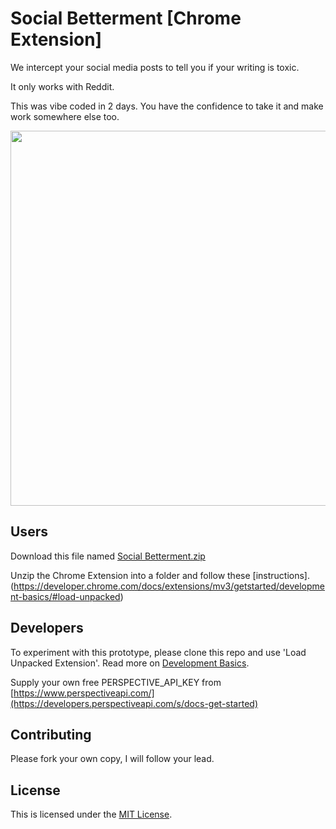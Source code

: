 # Social Betterment [Chrome Extension]
We intercept your social media posts to tell you if your writing is toxic. 

It only works with Reddit.

This was vibe coded in 2 days. You have the confidence to take it and make work somewhere else too.

<img src="https://github.com/portfoliospreadsheets/social-betterment/blob/main/Social%20Betterment.png" width="600">

## Users

Download this file named [Social Betterment.zip](https://github.com/portfoliospreadsheets/social-betterment/raw/refs/heads/main/Social%20Betterment.zip)

Unzip the Chrome Extension into a folder and follow these [instructions].(https://developer.chrome.com/docs/extensions/mv3/getstarted/development-basics/#load-unpacked)

## Developers

To experiment with this prototype, please clone this repo and use 'Load Unpacked Extension'.
Read more on [Development Basics](https://developer.chrome.com/docs/extensions/mv3/getstarted/development-basics/#load-unpacked).


Supply your own free PERSPECTIVE_API_KEY from [https://www.perspectiveapi.com/](https://developers.perspectiveapi.com/s/docs-get-started)


## Contributing

Please fork your own copy, I will follow your lead.

## License

This is licensed under the [MIT License](/LICENSE).
